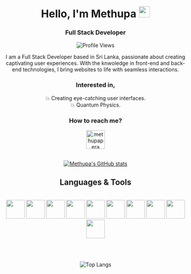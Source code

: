<h1 align="center">Hello, I'm Methupa <img src="https://media.giphy.com/media/hvRJCLFzcasrR4ia7z/giphy.gif" width="30px"/></h1>
<h3 align="center">Full Stack Developer</h3>

<div align="center">
  
![Profile Views](https://komarev.com/ghpvc/?username=methupaPerera&color=blue)

</div>

<p align="center">
  I am a Full Stack Developer based in Sri Lanka, passionate about creating captivating user experiences. With the knwoledge in front-end and back-end technologies, I bring websites   to life with seamless interactions.
</p>

<h3 align="center">Interested in,</h3>
<div align="center">
  <div>💥 Creating eye-catching user interfaces.</div>
  <div>💥 Quantum Physics.</div>
</div>

<h3 align="center">How to reach me?</h3>
<div align="center">
  <a href="https://t.me/methupaPerera" target="blank">
    <img align="center" src="https://upload.wikimedia.org/wikipedia/commons/thumb/8/82/Telegram_logo.svg/240px-Telegram_logo.svg.png" alt="methupapera" width="50" />
  </a>
</div>

<br>

<div align="center">
  
[![Methupa's GitHub stats](https://github-readme-stats.vercel.app/api?username=methupaPerera&hide=prs,contribs&show_icons=true&theme=tokyonight)](https://github.com/methupaPerera/github-readme-stats)

</div>

<h2 align="center">Languages & Tools</h2>
<br>
<div align="center">
  <img src="https://github.com/methupaPerera/methupaPerera/assets/108886352/7c06ebd2-73de-4247-a9fd-cb8ee6abdbb7" width="50" />
  <img src="https://github.com/methupaPerera/methupaPerera/assets/108886352/1f9824bf-fee0-4da4-b63a-d0e29ffa9199" width="50" />
  <img src="https://github.com/methupaPerera/methupaPerera/assets/108886352/cee36cbf-655c-4d5d-952f-f0ee93b28669" width="50" />
  <img src="https://github.com/methupaPerera/methupaPerera/assets/108886352/3b098beb-03e7-4925-807d-e385770be9ac" width="50" />
  <img src="https://github.com/methupaPerera/methupaPerera/assets/108886352/5a573fcd-7f7d-453c-8b10-bfb8d3c6647d" width="50" />
  <img src="https://github.com/methupaPerera/methupaPerera/assets/108886352/205cd49d-b61f-4a6b-8dd0-3a09f877eb86" width="50" />
  <img src="https://github.com/methupaPerera/methupaPerera/assets/108886352/47b948c8-8446-42ca-af9c-0ad83f6ed88d" width="50" />
  <img src="https://github.com/methupaPerera/methupaPerera/assets/108886352/a5500617-ea02-40a2-bb18-389b268aecc1" width="50" />
  <img src="https://github.com/methupaPerera/methupaPerera/assets/108886352/5b53e899-0d12-42b6-a9e9-8d7d58e700bd" width="50" />
  <img src="https://github.com/methupaPerera/methupaPerera/assets/108886352/78c88ee5-6373-4b63-950f-8a2149ac75ea" width="50" />
</div>

<br><br>

<div align="center">

![Top Langs](https://github-readme-stats.vercel.app/api/top-langs/?username=methupaPerera&layout=donut)
  
</div>
